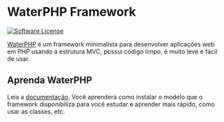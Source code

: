 # WaterPHP Framework

[![Software License](https://img.shields.io/badge/license-MIT-brightgreen.svg?style=flat-square)](LICENSE.txt)

[WaterPHP](http://www.waterphp.org) é um framework minimalista para desenvolver aplicações web em PHP usando a estrutura MVC, possui código limpo, é muito leve e fácil de usar.

## Aprenda WaterPHP

Leia a [documentação](http://waterphp.org/waterdoc). Você aprenderá como instalar o modelo que o framework disponibiliza para você estudar e aprender mais rápido, como usar as classes, etc.